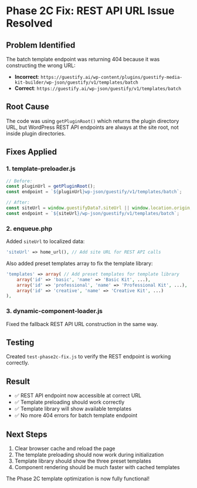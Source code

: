 # Phase 2C Fix: REST API URL Issue Resolved

## Problem Identified
The batch template endpoint was returning 404 because it was constructing the wrong URL:
- **Incorrect**: `https://guestify.ai/wp-content/plugins/guestify-media-kit-builder/wp-json/guestify/v1/templates/batch`
- **Correct**: `https://guestify.ai/wp-json/guestify/v1/templates/batch`

## Root Cause
The code was using `getPluginRoot()` which returns the plugin directory URL, but WordPress REST API endpoints are always at the site root, not inside plugin directories.

## Fixes Applied

### 1. **template-preloader.js**
```javascript
// Before:
const pluginUrl = getPluginRoot();
const endpoint = `${pluginUrl}wp-json/guestify/v1/templates/batch`;

// After:
const siteUrl = window.guestifyData?.siteUrl || window.location.origin;
const endpoint = `${siteUrl}/wp-json/guestify/v1/templates/batch`;
```

### 2. **enqueue.php**
Added `siteUrl` to localized data:
```php
'siteUrl' => home_url(), // Add site URL for REST API calls
```

Also added preset templates array to fix the template library:
```php
'templates' => array( // Add preset templates for template library
    array('id' => 'basic', 'name' => 'Basic Kit', ...),
    array('id' => 'professional', 'name' => 'Professional Kit', ...),
    array('id' => 'creative', 'name' => 'Creative Kit', ...)
),
```

### 3. **dynamic-component-loader.js**
Fixed the fallback REST API URL construction in the same way.

## Testing
Created `test-phase2c-fix.js` to verify the REST endpoint is working correctly.

## Result
- ✅ REST API endpoint now accessible at correct URL
- ✅ Template preloading should work correctly
- ✅ Template library will show available templates
- ✅ No more 404 errors for batch template endpoint

## Next Steps
1. Clear browser cache and reload the page
2. The template preloading should now work during initialization
3. Template library should show the three preset templates
4. Component rendering should be much faster with cached templates

The Phase 2C template optimization is now fully functional!
